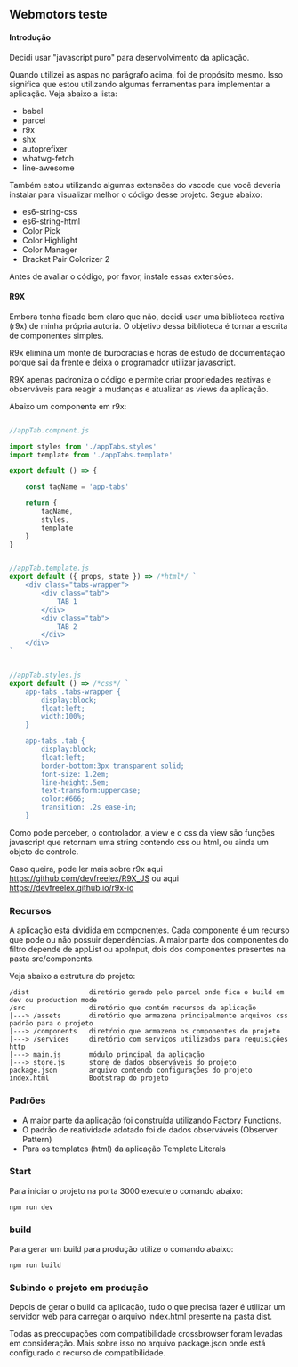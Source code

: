## Webmotors teste

#### Introdução

Decidi usar "javascript puro" para desenvolvimento da aplicação.

Quando utilizei as aspas no parágrafo acima, foi de propósito mesmo. Isso significa que estou utilizando algumas ferramentas para implementar a aplicação. Veja abaixo a lista:

- babel
- parcel
- r9x
- shx
- autoprefixer
- whatwg-fetch
- line-awesome

Também estou utilizando algumas extensões do vscode que você deveria instalar para visualizar melhor o código desse projeto. Segue abaixo:


- es6-string-css
- es6-string-html
- Color Pick
- Color Highlight
- Color Manager
- Bracket Pair Colorizer 2

Antes de avaliar o código, por favor, instale essas extensões.

#### R9X

Embora tenha ficado bem claro que não, decidi usar uma biblioteca reativa (r9x) de minha própria autoria. O objetivo dessa biblioteca é tornar a escrita de componentes simples.

R9x elimina um monte de burocracias e horas de estudo de documentação porque sai da frente e deixa o programador utilizar javascript.

R9X apenas padroniza o código e permite criar propriedades reativas e observáveis para reagir a mudanças e atualizar as views da aplicação.

Abaixo um componente em r9x:

```js

//appTab.compnent.js

import styles from './appTabs.styles'
import template from './appTabs.template'

export default () => {

    const tagName = 'app-tabs'

    return {
        tagName,
        styles,
        template
    }
}

```

```js

//appTab.template.js
export default ({ props, state }) => /*html*/ `
    <div class="tabs-wrapper">
        <div class="tab">
            TAB 1
        </div>
        <div class="tab">
            TAB 2
        </div>
    </div>
`
```

```js

//appTab.styles.js
export default () => /*css*/ `
    app-tabs .tabs-wrapper {
        display:block;
        float:left;
        width:100%;
    }

    app-tabs .tab {
        display:block;
        float:left;
        border-bottom:3px transparent solid;
        font-size: 1.2em;
        line-height:.5em;
        text-transform:uppercase;
        color:#666;
        transition: .2s ease-in;
    }

```

Como pode perceber, o controlador, a view e o css da view são funções javascript que retornam uma string contendo css ou html, ou ainda um objeto de controle.

Caso queira, pode ler mais sobre r9x aqui https://github.com/devfreelex/R9X_JS ou aqui https://devfreelex.github.io/r9x-io

### Recursos

A aplicação está dividida em componentes. Cada componente é um recurso que pode ou não possuir dependências.
A maior parte dos componentes do filtro depende de appList ou appInput, dois dos componentes presentes na pasta src/components.

Veja abaixo a estrutura do projeto:

```raw
/dist               diretório gerado pelo parcel onde fica o build em dev ou production mode
/src                diretório que contém recursos da aplicação
|---> /assets       diretório que armazena principalmente arquivos css padrão para o projeto
|---> /components   diretŕoio que armazena os componentes do projeto
|---> /services     diretório com serviços utilizados para requisições http
|---> main.js       módulo principal da aplicação
|---> store.js      store de dados observáveis do projeto
package.json        arquivo contendo configurações do projeto
index.html          Bootstrap do projeto
```

### Padrões

- A maior parte da aplicação foi construída utilizando Factory Functions.
- O padrão de reatividade adotado foi de dados observáveis (Observer Pattern)
- Para os templates (html) da aplicação Template Literals

### Start 

Para iniciar o projeto na porta 3000 execute o comando abaixo:

```raw
npm run dev
```

### build

Para gerar um build para produção utilize o comando abaixo:

```
npm run build
```


### Subindo o projeto em produção

Depois de gerar o build da aplicação, tudo o que precisa fazer é utilizar um servidor web para carregar o arquivo index.html presente na pasta dist.

Todas as preocupações com compatibilidade crossbrowser foram levadas em consideração. Mais sobre isso no arquivo package.json onde está configurado o recurso de compatibilidade.